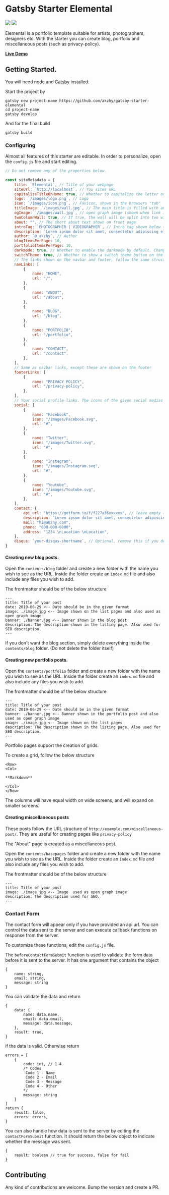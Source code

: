 # Gatsby Starter Elemental

![](https://img.shields.io/badge/version-2.1.2-green.svg) ![](https://img.shields.io/badge/License-MIT-orange.svg)

Elemental is a portfolio template suitable for artists, photographers, designers etc. With the starter you can create blog, portfolio and miscellaneous posts (such as privacy-policy).

**[Live Demo](https://elemental.netlify.app)**

## Getting Started.

You will need node and [Gatsby](https://www.gatsbyjs.org/tutorial/part-zero/) installed.

Start the project by

```
gatsby new project-name https://github.com/akzhy/gatsby-starter-elemental
cd project-name
gatsby develop
```

And for the final build

```
gatsby build
```

### Configuring

Almost all features of this starter are editable. In order to personalize, open the `config.js` file and start editing.

```javascript
// Do not remove any of the properties below.

const siteMetadata = {
    title: `Elemental`, // Title of your webpage
    siteUrl: `http://localhost`, // You sites URL
    capitalizeTitleOnHome: true, // Whether to capitalize the letter on homepage
    logo: `/images/logo.png`, // Logo
    icon: `/images/icon.png`, // Favicon, shown in the browsers "tab"
    titleImage: `/images/wall.jpg`, // The main title is filled with an image.
    ogImage: `/images/wall.jpg`, // open graph image (shown when link is shared in social media)
    twoColumnWall: true, // If true, the wall will be split into two with titleImage on left side and text on the right. If false, the title image will be used as the background of the text.
    about: "", // The short about text shown on front page
    introTag: `PHOTOGRAPHER | VIDEOGRAPHER`, // Intro tag shown below title
    description: `Lorem ipsum dolor sit amet, consectetur adipiscing elit. Sed sit amet accumsan arcu. Proin ac consequat arcu.`,
    author: `@_akzhy`, // Author
    blogItemsPerPage: 10,
    portfolioItemsPerPage: 10,
    darkmode: true, // Whether to enable the darkmode by default. Change to false if you want the light mode
    switchTheme: true, // Whether to show a switch theme button on the navbar
    // The links shown on the navbar and footer, follow the same structure to add or remove more items.
    navLinks: [
        {
            name: "HOME",
            url: "/",
        },
        {
            name: "ABOUT",
            url: "/about",
        },
        {
            name: "BLOG",
            url: "/blog",
        },
        {
            name: "PORTFOLIO",
            url: "/portfolio",
        },
        {
            name: "CONTACT",
            url: "/contact",
        },
    ],
    // Same as navbar links, except these are shown on the footer
    footerLinks: [
        {
            name: "PRIVACY POLICY",
            url: "/privacy-policy",
        },
    ],
    // Your social profile links. The icons of the given social medias are available in the static folder. If you are adding a new item, include the icon in the static/images folder.
    social: [
        {
            name: "Facebook",
            icon: "/images/Facebook.svg",
            url: "#",
        },
        {
            name: "Twitter",
            icon: "/images/Twitter.svg",
            url: "#",
        },
        {
            name: "Instagram",
            icon: "/images/Instagram.svg",
            url: "#",
        },
        {
            name: "Youtube",
            icon: "/images/Youtube.svg",
            url: "#",
        },
    ],
    contact: {
        api_url: "https://getform.io/f/f227a36xxxxxx", // leave empty ('') or false to hide form
        description: `Lorem ipsum dolor sit amet, consectetur adipiscing elit. Sed sit amet accumsan arcu. Proin ac consequat arcu.`,
        mail: "hi@akzhy.com",
        phone: "000-000-0000",
        address: "1234 \nLocation \nLocation",
    },
    disqus: `your-disqus-shortname`, // Optional, remove this if you don't use disqus
}
```

#### Creating new blog posts.

Open the `contents/blog` folder and create a new folder with the name you wish to see as the URL. Inside the folder create an `index.md` file and also include any files you wish to add.

The frontmatter should be of the below structure

```
---
title: Title of your post
date: 2019-06-29 <-- Date should be in the given format
image: ./image.jpg <-- Image shown on the list pages and also used as open graph image
banner: ./banner.jpg <-- Banner shown in the blog post
description: The description shown in the listing page. Also used for SEO description.
---
```

If you don't want the blog section, simply delete everything inside the `contents/blog` folder. (Do not delete the folder itself)

#### Creating new portfolio posts.

Open the `contents/portfolio` folder and create a new folder with the name you wish to see as the URL. Inside the folder create an `index.md` file and also include any files you wish to add.

The frontmatter should be of the below structure

```
---
title: Title of your post
date: 2019-06-29 <-- Date should be in the given format
banner: ./banner.jpg <-- Banner shown in the portfolio post and also used as open graph image
image: ./image.jpg <-- Image shown on the list pages
description: The description shown in the listing page. Also used for SEO description.
---
```

Portfolio pages support the creation of grids.

To create a grid, follow the below structure

```
<Row>
<Col>

**Markdown**

</Col>
</Row>
```

The columns will have equal width on wide screens, and will expand on smaller screens.

#### Creating miscellaneous posts

These posts follow the URL structure of `http://example.com/miscellaneous-post/`. They are useful for creating pages like `privacy-policy`

The "About" page is created as a miscellaneous post.

Open the `contents/basepages` folder and create a new folder with the name you wish to see as the URL. Inside the folder create an `index.md` file and also include any files you wish to add.

The frontmatter should be of the below structure

```
---
title: Title of your post
image: ./image.jpg <-- Image  used as open graph image
description: The description used for SEO.
---
```

### Contact Form

The contact form will appear only if you have provided an api url. You can control the data sent to the server and can execute callback functions on response from the server.

To customize these functions, edit the `config.js` file.

The `beforeContactFormSubmit` function is used to validate the form data before it is sent to the server. It has one argument that contains the object

```
{
    name: string,
    email: string,
    message: string
}
```

You can validate the data and return

```
{
    data: {
        name: data.name,
        email: data.email,
        message: data.message,
    },
    result: true,
}
```

if the data is valid. Otherwise return

```
errors = [
    {
        code: int, // 1-4
        /* Codes
         Code 1 - Name
         Code 2 - Email
         Code 3 - Message
         Code 4 - Other
        */
        message: string
    }
]
return {
    result: false,
    errors: errors,
}

```

You can also handle how data is sent to the server by editing the `contactFormSubmit` function. It should return the below object to indicate whether the message was sent.

```
{
    result: boolean // true for success, false for fail
}
```

## Contributing

Any kind of contributions are welcome. Bump the version and create a PR.
